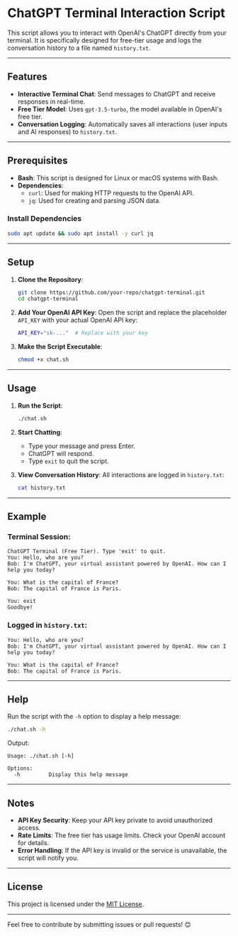 # ChatGPT Terminal Interaction Script

This script allows you to interact with OpenAI's ChatGPT directly from your terminal. It is specifically designed for free-tier usage and logs the conversation history to a file named `history.txt`. 

---

## Features
- **Interactive Terminal Chat**: Send messages to ChatGPT and receive responses in real-time.
- **Free Tier Model**: Uses `gpt-3.5-turbo`, the model available in OpenAI's free tier.
- **Conversation Logging**: Automatically saves all interactions (user inputs and AI responses) to `history.txt`.

---

## Prerequisites
- **Bash**: This script is designed for Linux or macOS systems with Bash.
- **Dependencies**:
  - `curl`: Used for making HTTP requests to the OpenAI API.
  - `jq`: Used for creating and parsing JSON data.

### Install Dependencies
```bash
sudo apt update && sudo apt install -y curl jq
```

---

## Setup

1. **Clone the Repository**:
   ```bash
   git clone https://github.com/your-repo/chatgpt-terminal.git
   cd chatgpt-terminal
   ```

2. **Add Your OpenAI API Key**:
   Open the script and replace the placeholder `API_KEY` with your actual OpenAI API key:
   ```bash
   API_KEY="sk-..."  # Replace with your key
   ```

3. **Make the Script Executable**:
   ```bash
   chmod +x chat.sh
   ```

---

## Usage

1. **Run the Script**:
   ```bash
   ./chat.sh
   ```

2. **Start Chatting**:
   - Type your message and press Enter.
   - ChatGPT will respond.
   - Type `exit` to quit the script.

3. **View Conversation History**:
   All interactions are logged in `history.txt`:
   ```bash
   cat history.txt
   ```

---

## Example

### Terminal Session:
```plaintext
ChatGPT Terminal (Free Tier). Type 'exit' to quit.
You: Hello, who are you?
Bob: I'm ChatGPT, your virtual assistant powered by OpenAI. How can I help you today?

You: What is the capital of France?
Bob: The capital of France is Paris.

You: exit
Goodbye!
```

### Logged in `history.txt`:
```plaintext
You: Hello, who are you?
Bob: I'm ChatGPT, your virtual assistant powered by OpenAI. How can I help you today?

You: What is the capital of France?
Bob: The capital of France is Paris.
```

---

## Help

Run the script with the `-h` option to display a help message:
```bash
./chat.sh -h
```

Output:
```plaintext
Usage: ./chat.sh [-h]

Options:
  -h         Display this help message
```

---

## Notes
- **API Key Security**: Keep your API key private to avoid unauthorized access.
- **Rate Limits**: The free tier has usage limits. Check your OpenAI account for details.
- **Error Handling**: If the API key is invalid or the service is unavailable, the script will notify you.

---

## License
This project is licensed under the [MIT License](LICENSE).

---

Feel free to contribute by submitting issues or pull requests! 😊
